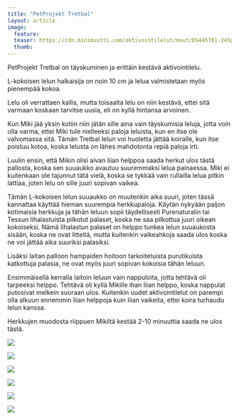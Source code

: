 ```yaml
---
title: "PetProjekt Tretbal"
layout: article
image:
  feature:
  teaser: https://cdn.minimuutti.com/aktivointilelut/muut/DS445781-245px.jpg
  thumb:
---
```


PetProjekt Tretbal on täyskuminen ja erittäin kestävä aktivointilelu.

L-kokoisen lelun halkaisija on noin 10 cm ja lelua valmistetaan myös pienempää kokoa.

Lelu oli verrattaen kallis, mutta toisaalta lelu on niin kestävä, ettei sitä varmaan koskaan tarvitse uusia, eli on kyllä hintansa arvoinen.

Kun Miki jää yksin kotiin niin jätän sille aina vain täyskumisia leluja, jotta voin olla varma, ettei Miki tule nielleeksi paloja leluista, kun en itse ole valvomassa sitä. Tämän Tretbal lelun voi huoletta jättää koiralle, kun itse poistuu kotoa, koska lelusta on lähes mahdotonta repiä paloja irti.

Luulin ensin, että Mikin olisi aivan liian helppoa saada herkut ulos tästä pallosta, koska sen suuaukko avautuu suuremmaksi lelua painaessa. Miki ei kuitenkaan ole tajunnut tätä vielä, koska se tykkää vain rullailla lelua pitkin lattiaa, joten lelu on sille juuri sopivan vaikea.

Tämän L-kokoisen lelun suuaukko on muutenkin aika suuri, joten tässä kannattaa käyttää hieman suurempia herkkupaloja. Käytän nykyään paljon kotimaisia herkkuja ja tähän leluun sopii täydellisesti Purenaturalin tai Tessun lihalastuista pilkotut palaset, koska ne saa pilkottua juuri oikean kokoiseksi. Nämä lihalastun palaset on helppo tunkea lelun suuaukosta sisään, koska ne ovat litteitä, mutta kuitenkin vaikeahkoja saada ulos koska ne voi jättää aika suuriksi palasiksi.

Lisäksi laitan palloon hampaiden hoitoon tarkoitetuista purutikuista katkottuja palasia, ne ovat myös juuri sopivan kokoisia tähän leluun.

Ensimmäisellä kerralla laitoin leluun vain nappuloita, jotta tehtävä oli tarpeeksi helppo. Tehtävä oli kyllä Mikille ihan liian helppo, koska nappulat putosivat melkein suoraan ulos. Kuitenkin uudet aktivointilelut on parempi olla alkuun ennemmin liian helppoja kuin liian vaikeita, ettei koira turhaudu lelun kanssa.

Herkkujen muodosta riippuen Mikiltä kestää 2-10 minuuttia saada ne ulos tästä.

![](https://cdn.minimuutti.com/aktivointilelut/muut/DS44547-800px.jpg)

![](https://cdn.minimuutti.com/aktivointilelut/muut/DS44578-800px.jpg)

![](https://cdn.minimuutti.com/aktivointilelut/muut/DS44576-800px.jpg)

![](https://cdn.minimuutti.com/aktivointilelut/muut/DS44767-800px.jpg)

![](https://cdn.minimuutti.com/aktivointilelut/muut/DS44774-800px.jpg)

![](https://cdn.minimuutti.com/aktivointilelut/muut/DS44824-800px.jpg)
